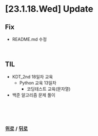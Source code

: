 # [23.1.18.Wed] Update

## Fix
* README.md 수정


<br>

## TIL
* KDT_2nd 18일차 교육
  * Python 교육 13일차
    * 코딩테스트 교육(문자열)
* 백준 알고리즘 문제 풀이


<br>

<br>

<br>

### [위로](#23118wed-update) / [뒤로](/Update/README.md/#update)